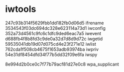 # iwtools


247c93b314f5629fbb1dd182fb0d06d5  ifrename   
3534543f03dc694dc328e623114a73d1  iwconfig   
352a73d4561c9fc6c1dfc9ded6eac7a5  iwevent   
d688fb4f8b8fd3c9de0a32d7d8d9d72c  iwgetid   
59535041db19d07d075cd4e23f271e12  iwlist   
762cda1f508cb4675f1653adb93974ba  iwpriv   
54e31df8454dfd34f77b5dd32f09e6fa  iwspy   

8e994d2b0ce0c7f77b79acf81d27e0c8  wpa_supplicant
